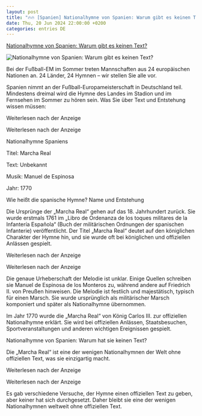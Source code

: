 ```yaml
---
layout: post
title: "🔥🔥 [Spanien] Nationalhymne von Spanien: Warum gibt es keinen Text?"
date: Thu, 20 Jun 2024 22:00:00 +0200
categories: entries DE
---
```

[Nationalhymne von Spanien: Warum gibt es keinen Text?](https://www.rnd.de/kultur/nationalhymne-von-spanien-warum-gibt-es-keinen-text-OZ3JKGTREBG67CXOZTC6J56YJM.html)

![Nationalhymne von Spanien: Warum gibt es keinen Text?](https://www.rnd.de/resizer/v2/SODVLAEDMBDBNK7IHLVXTBRQJM.jpg?auth=fe34ba1ce4a743c7fe2fd15e8e9a66f771dec643654001ad3f7395e2e53c1723&quality=70&width=1200&height=630&smart=true)

Bei der Fußball-EM im Sommer treten Mannschaften aus 24 europäischen Nationen an. 24 Länder, 24 Hymnen – wir stellen Sie alle vor.

Spanien nimmt an der Fußball-Europameisterschaft in Deutschland teil. Mindestens dreimal wird die Hymne des Landes im Stadion und im Fernsehen im Sommer zu hören sein. Was Sie über Text und Entstehung wissen müssen:

Weiterlesen nach der Anzeige

Weiterlesen nach der Anzeige

Nationalhymne Spaniens

Titel: Marcha Real

Text: Unbekannt

Musik: Manuel de Espinosa

Jahr: 1770

Wie heißt die spanische Hymne? Name und Entstehung

Die Ursprünge der „Marcha Real“ gehen auf das 18. Jahrhundert zurück. Sie wurde erstmals 1761 im „Libro de Ordenanza de los toques militares de la Infantería Española“ (Buch der militärischen Ordnungen der spanischen Infanterie) veröffentlicht. Der Titel „Marcha Real“ deutet auf den königlichen Charakter der Hymne hin, und sie wurde oft bei königlichen und offiziellen Anlässen gespielt.

Weiterlesen nach der Anzeige

Weiterlesen nach der Anzeige

Die genaue Urheberschaft der Melodie ist unklar. Einige Quellen schreiben sie Manuel de Espinosa de los Monteros zu, während andere auf Friedrich II. von Preußen hinweisen. Die Melodie ist festlich und majestätisch, typisch für einen Marsch. Sie wurde ursprünglich als militärischer Marsch komponiert und später als Nationalhymne übernommen.

Im Jahr 1770 wurde die „Marcha Real“ von König Carlos III. zur offiziellen Nationalhymne erklärt. Sie wird bei offiziellen Anlässen, Staatsbesuchen, Sportveranstaltungen und anderen wichtigen Ereignissen gespielt.

Nationalhymne von Spanien: Warum hat sie keinen Text?

Die „Marcha Real“ ist eine der wenigen Nationalhymnen der Welt ohne offiziellen Text, was sie einzigartig macht.

Weiterlesen nach der Anzeige

Weiterlesen nach der Anzeige

Es gab verschiedene Versuche, der Hymne einen offiziellen Text zu geben, aber keiner hat sich durchgesetzt. Daher bleibt sie eine der wenigen Nationalhymnen weltweit ohne offiziellen Text.

